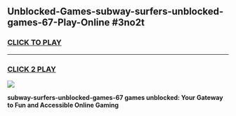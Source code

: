 
## Unblocked-Games-subway-surfers-unblocked-games-67-Play-Online #3no2t
<h3>
<a href="https://news.freeplayer.one?title=subway-surfers-unblocked-games-67&ref=3">CLICK TO PLAY</a></h3>
<hr>

<h3>
<a href="https://news.freeplayer.one?title=subway-surfers-unblocked-games-67&ref=3">CLICK 2 PLAY</a>
  
</h3>

<a href="https://news.freeplayer.one?title=subway-surfers-unblocked-games-67&ref=3"><img src="https://clearcache.store/games.png"></a>


**subway-surfers-unblocked-games-67 games unblocked: Your Gateway to Fun and Accessible Online Gaming**
